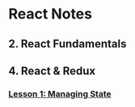 # React Notes

## 2. React Fundamentals
## 4. React & Redux
### [Lesson 1: Managing State](https://github.com/amesplant/ReactNotes/blob/master/Lessons/Redux/Lesson1/managing-state.md#lesson-1-managing-state)
